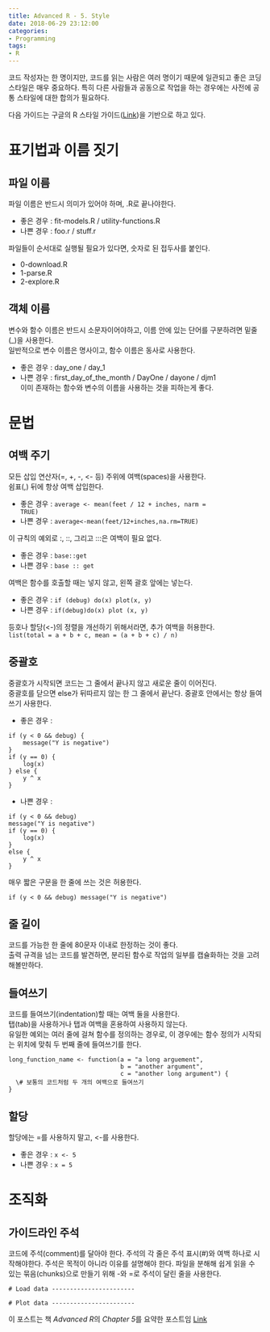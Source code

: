 ```yaml
---
title: Advanced R - 5. Style
date: 2018-06-29 23:12:00
categories:
- Programming
tags:
- R
---
```

코드 작성자는 한 명이지만, 코드를 읽는 사람은 여러 명이기 때문에 일관되고 좋은 코딩 스타일은 매우 중요하다. 특히 다른 사람들과 공동으로 작업을 하는 경우에는 사전에 공통 스타일에 대한 합의가 필요하다.

다음 가이드는 구글의 R 스타일 가이드([Link](http://google.github.io/styleguide/Rguide.xml))을 기반으로 하고 있다.


# 표기법과 이름 짓기

## 파일 이름
파일 이름은 반드시 의미가 있어야 하며, .R로 끝나야한다.

* 좋은 경우 : fit-models.R / utility-functions.R  
* 나쁜 경우 : foo.r / stuff.r

파일들이 순서대로 실행될 필요가 있다면, 숫자로 된 접두사를 붙인다.
* 0-download.R
* 1-parse.R
* 2-explore.R

## 객체 이름
변수와 함수 이름은 반드시 소문자이어야하고, 이름 안에 있는 단어를 구분하려면 밑줄(\_)을 사용한다.  
일반적으로 변수 이름은 명사이고, 함수 이름은 동사로 사용한다.
* 좋은 경우 : day_one / day_1
* 나쁜 경우 : first_day_of_the_month / DayOne / dayone / djm1  
이미 존재하는 함수와 변수의 이름을 사용하는 것을 피하는게 좋다.

# 문법

## 여백 주기
모든 삽입 연산자(=, +, -, <- 등) 주위에 여백(spaces)을 사용한다.  
쉼표(,) 뒤에 항상 여백 삽입한다.
* 좋은 경우 : <code>average <- mean(feet / 12 + inches, narm = TRUE)</code>  
* 나쁜 경우 : <code>average<-mean(feet/12+inches,na.rm=TRUE)</code>

이 규칙의 예외로 :, ::, 그리고 :::은 여백이 필요 없다.
* 좋은 경우 : <code>base::get</code>
* 나쁜 경우 : <code>base :: get</code>

여백은 함수를 호출할 때는 넣지 않고, 왼쪽 괄호 앞에는 넣는다.
* 좋은 경우 : <code>if (debug) do(x)
plot(x, y)</code>
* 나쁜 경우 : <code>if(debug)do(x)
plot (x, y)</code>

등호나 할당(<\-)의 정렬을 개선하기 위해서라면, 추가 여백을 허용한다.  
<code>list(total = a + b + c,
mean  = (a + b + c) / n)</code>

## 중괄호
중괄호가 시작되면 코드는 그 줄에서 끝나지 않고 새로운 줄이 이어진다.  
중괄호를 닫으면 else가 뒤따르지 않는 한 그 줄에서 끝난다.
중괄호 안에서는 항상 들여쓰기 사용한다.
* 좋은 경우 : 
```
if (y < 0 && debug) {
    message("Y is negative")
}
if (y == 0) {
    log(x)
} else {
    y ^ x
}
```
* 나쁜 경우 : 
```
if (y < 0 && debug)
message("Y is negative")
if (y == 0) {
    log(x)
}
else {
    y ^ x
}
```

매우 짧은 구문을 한 줄에 쓰는 것은 허용한다.
```
if (y < 0 && debug) message("Y is negative")
```

## 줄 길이
코드를 가능한 한 줄에 80문자 이내로 한정하는 것이 좋다.  
출력 규격을 넘는 코드를 발견하면, 분리된 함수로 작업의 일부를 캡슐화하는 것을 고려해볼만하다.

## 들여쓰기
코드를 들여쓰기(indentation)할 때는 여백 둘을 사용한다.  
탭(tab)을 사용하거나 탭과 여백을 혼용하여 사용하지 않는다.  
유일한 예외는 여러 줄에 걸쳐 함수를 정의하는 경우로, 이 경우에는 함수 정의가 시작되는 위치에 맞춰 두 번째 줄에 들여쓰기를 한다.
```
long_function_name <- function(a = "a long arguement",
                               b = "another argument",
                               c = "another long argument") {
  \# 보통의 코드처럼 두 개의 여백으로 들여쓰기                               
}
```

## 할당
할당에는 =를 사용하지 말고, <-를 사용한다.
* 좋은 경우 : <code>x <- 5</code>
* 나쁜 경우 : <code>x = 5</code>

# 조직화

## 가이드라인 주석
코드에 주석(comment)를 달아야 한다.
주석의 각 줄은 주석 표시(#)와 여백 하나로 시작해야한다.
주석은 목적이 아니라 이유를 설명해야 한다.
파일을 분해해 쉽게 읽을 수 있는 묶음(chunks)으로 만들기 위해 -와 =로 주석이 달린 줄을 사용한다.
``` 
# Load data ----------------------- 
```
``` 
# Plot data ----------------------- 
```

이 포스트는 책 *Advanced R*의 *Chapter 5*를 요약한 포스트임 [Link](http://adv-r.had.co.nz/)